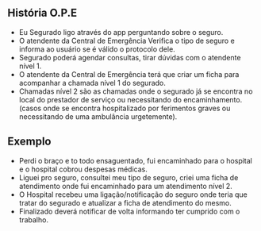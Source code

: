 História O.P.E
-----------------------------------
* Eu Segurado ligo através do app perguntando sobre o seguro.
* O atendente da Central de Emergência Verifica o tipo de seguro e informa ao usuário se é válido o protocolo dele.
* Segurado poderá agendar consultas, tirar dúvidas com o atendente nível 1.
* O atendente da Central de Emergência terá que criar um ficha para acompanhar a chamada nível 1 do segurado.
* Chamadas nível 2 são as chamadas onde o segurado já se encontra no local do prestador de serviço ou necessitando do encaminhamento.(casos onde se encontra hospitalizado por ferimentos graves ou necessitando de uma ambulância urgetemente).

Exemplo 
-------------------------------------
* Perdi o braço e to todo ensaguentado, fui encaminhado para o hospital e o hospital cobrou despesas médicas.
* Liguei pro seguro, consultei meu tipo de seguro, criei uma ficha de atendimento onde fui encaminhado 
para um atendimento nível 2.
* O Hospital recebeu uma ligação/notificação do seguro onde teria que tratar do segurado e atualizar a ficha
de atendimento do mesmo.
* Finalizado deverá notificar de volta informando ter cumprido com o trabalho.
